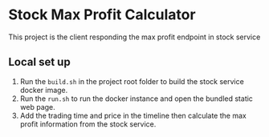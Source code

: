 # Stock Max Profit Calculator

This project is the client responding the max profit endpoint in stock service

## Local set up
1. Run the `build.sh` in the project root folder to build the stock service docker image.
2. Run the `run.sh` to run the docker instance and open the bundled static web page.
3. Add the trading time and price in the timeline then calculate 
the max profit information from the stock service.